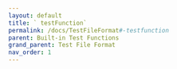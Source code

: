 ```yaml
---
layout: default
title: ` testFunction`
permalink: /docs/TestFileFormat#-testfunction
parent: Built-in Test Functions
grand_parent: Test File Format
nav_order: 1
---
```

